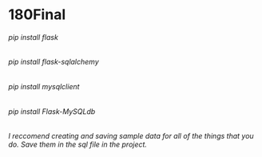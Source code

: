 # 180Final
###### pip install flask
###### pip install flask-sqlalchemy
###### pip install mysqlclient
###### pip install Flask-MySQLdb
######  
###### 
###### 
###### I reccomend creating and saving sample data for all of the things that you do. Save them in the sql file in the project.

